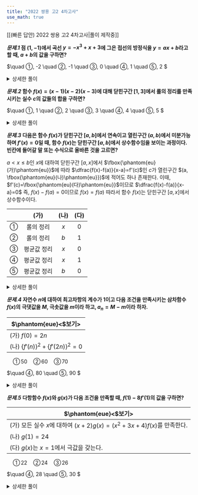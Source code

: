 ```yaml
---
title: "2022 쌍용 고2 4차고사"
use_math: true
---
```

[[(빠른 답안) 2022 쌍용 고2 4차고사|풀이 제작중]]

***문제.1*
점 $(1, -1)$에서 곡선 $y=-x^3+x+3$에 그은 접선의 방정식을 $y=ax+b$라고 할 때, $a+b$의 값을 구하면?**

$\quad ①\, -2
\quad ②\, -1
\quad ③\, 0
\quad ④\, 1
\quad ⑤\, 2
$ 
<details> 
  <summary>상세한 풀이</summary> 
   <p><img src="/assets/.png"/></p>
 </details>

***문제.2*
함수 $f(x)=(x-1)(x-2)(x-3)$에 대해 닫힌구간 $[1, 3]$에서 롤의 정리를 만족시키는 실수 $c$의 값들의 합을 구하면?**

$\quad ①\, 1
\quad ②\, 2
\quad ③\, 3
\quad ④\, 4
\quad ⑤\, 5
$ 
<details> 
  <summary>상세한 풀이</summary> 
   <p><img src="/assets/.png"/></p>
 </details>

***문제.3*
다음은 함수 $f(x)$가 닫힌구간 $[a, b]$에서 연속이고 열린구간 $(a, b)$에서 미분가능하며 $f'(x)=0$일 때, 함수 $f(x)$는 닫힌구간 $[a, b]$에서 상수함수임을 보이는 과정이다. 빈칸에 들어갈 말 또는 수식으로 올바른 것을 고르면?**

$a< x \le b$인 $x$에 대하여 닫힌구간 $[a, x]$에서 $\fbox{\phantom{eu}(가)\phantom{eu}}$에 따라 $\dfrac{f(x)-f(a)}{x-a}=f'(c)$인 $c$가 열린구간 $(a, \fbox{\phantom{eu}(나)\phantom{eu}})$에 적어도 하나 존재한다. 이때, $f'(c)=\fbox{\phantom{eu}(다)\phantom{eu}}$이므로 $\dfrac{f(x)-f(a)}{x-a}=0$ 즉, $f(x)-f(a)=0$이므로 $f(x)=f(a)$ 따라서 함수 $f(x)$는 닫힌구간 $[a, x]$에서 상수함수이다.

||(가)|(나)|(다)|
|:---:|:---:|:---:|:---:|
|①|롤의 정리|$x$|$0$|
|②|롤의 정리|$b$|$1$|
|③|평균값 정리|$x$|$0$|
|④|평균값 정리|$x$|$1$|
|⑤|평균값 정리|$b$|$0$|

<details> 
  <summary>상세한 풀이</summary> 
   <p><img src="/assets/.png"/></p>
 </details>

***문제.4*
자연수 $n$에 대하여 최고차항의 계수가 1이고 다음 조건을 만족시키는 삼차함수 $f(x)$의 극댓값을 $M$, 극솟값을 $m$이라 하고, $a_n=M-m$이라 하자.**


|$\phantom{eue}<$보기$>$|
|---|
|(가) $f(0)=2n$|
|(나) $\lbrace f'(n)\rbrace^2+\lbrace f'(2n)\rbrace^2=0$|

$\quad ①\, 50
\quad ②\, 60
\quad ③\, 70$

$\quad ④\, 80
\quad ⑤\, 90
$ 
<details> 
  <summary>상세한 풀이</summary> 
   <p><img src="/assets/.png"/></p>
 </details>

***문제.5*
다항함수 $f(x)$와 $g(x)$가 다음 조건을 만족할 때, $f(1)-8f'(1)$의 값을 구하면?**

|$\phantom{eue}<$보기$>$|
|---|
|(가) 모든 실수 $x$에 대하여 $(x+2)g(x)=(x^2+3x+4)f(x)$를 만족한다.|
|(나) $g(1)=24$|
|(다) $g(x)$는 $x=1$에서 극값을 갖는다.|

$\quad ①\, 22
\quad ②\, 24
\quad ③\, 26$

$\quad ④\, 28
\quad ⑤\, 30
$ 
<details> 
  <summary>상세한 풀이</summary> 
   <p><img src="/assets/.png"/></p>
 </details>

